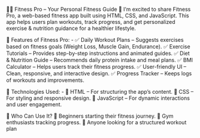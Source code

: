 🏋️‍♂️ Fitness Pro – Your Personal Fitness Guide 💪
I’m excited to share Fitness Pro, a web-based fitness app built using HTML, CSS, and JavaScript. This app helps users plan workouts, track progress, and get personalized exercise & nutrition guidance for a healthier lifestyle.

📌 Features of Fitness Pro: -
✅ Daily Workout Plans – Suggests exercises based on fitness goals (Weight Loss, Muscle Gain, Endurance).
✅ Exercise Tutorials – Provides step-by-step instructions and animated guides.
✅ Diet & Nutrition Guide – Recommends daily protein intake and meal plans.
✅ BMI Calculator – Helps users track their fitness progress.
✅ User-friendly UI – Clean, responsive, and interactive design.
✅ Progress Tracker – Keeps logs of workouts and improvements.

🔧 Technologies Used: -
🔹 HTML – For structuring the app’s content.
🔹 CSS – For styling and responsive design.
🔹 JavaScript – For dynamic interactions and user engagement.

🎯 Who Can Use It?
🔹 Beginners starting their fitness journey.
🔹 Gym enthusiasts tracking progress.
🔹 Anyone looking for a structured workout plan
